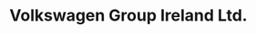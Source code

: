 ---
title: "Volkswagen Group Ireland Ltd."
url: /dublin/volkswagen-group-ireland-ltd/
shop: Autohaus
---